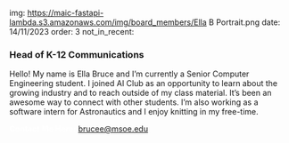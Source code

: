 img: https://maic-fastapi-lambda.s3.amazonaws.com/img/board_members/Ella B Portrait.png
date: 14/11/2023
order: 3
not_in_recent:

### Head of K-12 Communications

Hello! My name is Ella Bruce and I’m currently a Senior Computer Engineering student. I joined AI Club as an opportunity to learn about the growing industry and to reach outside of my class material. It’s been an awesome way to connect with other students. I’m also working as a software intern for Astronautics and I enjoy knitting in my free-time.

<a style = 'font-weight: bold; color: white;'>Contact Me Here:</a> <a style = 'color: blue eyes;'>brucee@msoe.edu</a>